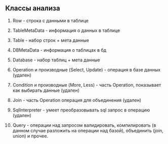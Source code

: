 ## Классы анализа
1. Row - строка с данными в таблице
2. TableMetaData - информация о данных в таблице
3. Table - набор строк + мета данные
4. DBMetaData - информация о таблицах в бд
5. Database - набор таблиц + мета данные

6. Operation и производные (Select, Update) - операция в базе данных (удален)
7. Condition и производные (More, Less) - часть Operation, показывает как выбирать данные (удален)
8. Join - часть Operation операция для объединения (удален)

9. SqlInterpreter - умеет преобразовывать sql запрос в операцию (удален)

11. Query - операции над запросом валидировать, компилировать (в данном случае разложить на операции над базой), объединить (join, union) и прочее.